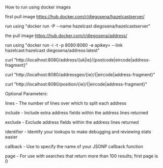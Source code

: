 How to run using docker images

first pull image https://hub.docker.com/r/diegosena/hazelcastserver/

run using "docker run -P --name hazelcast diegosena/hazelcastserver"

the pull image https://hub.docker.com/r/diegosena/address/

run using "docker run -i -t -p 8080:8080 -e apikey=<put your api key here> --link hazelcast:hazelcast diegosena/address:latest"

curl "http://localhost:8080/address/{uk|ie}/{postcode|eircode|address-fragment}"

curl "http://localhost:8080/addressgeo/{ie}/{|eircode|address-fragment}"

curl "http://localhost:8080/position/{ie}/{|eircode|address-fragment}"

Optional Parameters:

lines - The number of lines over which to split each address

include - Include extra address fields within the address lines returned 

exclude - Exclude address fields within the address lines returned

identifier - Identify your lookups to make debugging and reviewing stats easier

callback - Use to specify the name of your JSONP callback function

page - For use with searches that return more than 100 results; first page is 0
